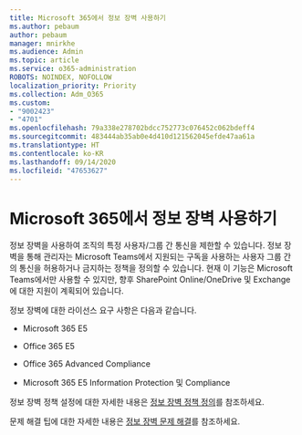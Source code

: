 ```yaml
---
title: Microsoft 365에서 정보 장벽 사용하기
ms.author: pebaum
author: pebaum
manager: mnirkhe
ms.audience: Admin
ms.topic: article
ms.service: o365-administration
ROBOTS: NOINDEX, NOFOLLOW
localization_priority: Priority
ms.collection: Adm_O365
ms.custom:
- "9002423"
- "4701"
ms.openlocfilehash: 79a338e278702bdcc752773c076452c062bdeff4
ms.sourcegitcommit: 483444ab35ab0e4d410d121562045efde47aa61a
ms.translationtype: HT
ms.contentlocale: ko-KR
ms.lasthandoff: 09/14/2020
ms.locfileid: "47653627"
---
```

# <a name="using-information-barriers-in-microsoft-365"></a>Microsoft 365에서 정보 장벽 사용하기

정보 장벽을 사용하여 조직의 특정 사용자/그룹 간 통신을 제한할 수 있습니다. 정보 장벽을 통해 관리자는 Microsoft Teams에서 지원되는 구독을 사용하는 사용자 그룹 간의 통신을 허용하거나 금지하는 정책을 정의할 수 있습니다.  현재 이 기능은 Microsoft Teams에서만 사용할 수 있지만, 향후 SharePoint Online/OneDrive 및 Exchange에 대한 지원이 계획되어 있습니다.

정보 장벽에 대한 라이선스 요구 사항은 다음과 같습니다.

- Microsoft 365 E5

- Office 365 E5

- Office 365 Advanced Compliance

- Microsoft 365 E5 Information Protection 및 Compliance

정보 장벽 정책 설정에 대한 자세한 내용은 [정보 장벽 정책 정의](https://docs.microsoft.com/microsoft-365/compliance/information-barriers-policies)를 참조하세요.

문제 해결 팁에 대한 자세한 내용은 [정보 장벽 문제 해결](https://docs.microsoft.com/microsoft-365/compliance/information-barriers-troubleshooting)를 참조하세요.
